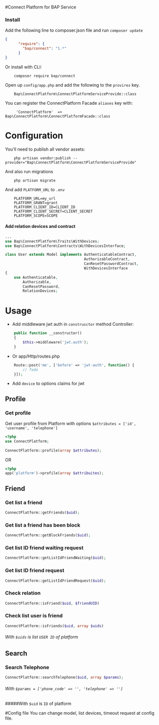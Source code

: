 #Connect Platform for BAP Service
### Install
Add the following line to composer.json file and run `composer update`
```json
{
      "require": {
        "bap/connect": "1.*"
      } 
}
```
Or install with CLI:
```
    composer require bap/connect
```

Open up `config/app.php` and add the following to the `provires` key.
```
    Bap\ConnectPlatform\ConnectPlatformServiceProvide::class
```
You can register the ConnectPlatform Facade `aliases` key with:
```
     'ConnectPlatform'  => Bap\ConnectPlatform\ConnectPlatformFacade::class
```

# Configuration
You'll need to publish all vendor assets:
```
    php artisan vendor:publish --provider="Bap\ConnectPlatform\ConnectPlatformServiceProvide"

```
And also run migrations
```
    php artisan migrate
```

And add `PLATFORM_URL` to `.env`
```
    PLATFORM_URL=my_url
    PLATFORM_GRANT=grant
    PLATFORM_CLIENT_ID=CLIENT_ID
    PLATFORM_CLIENT_SECRET=CLIENT_SECRET
    PLATFORM_SCOPE=SCOPE
```

#### Add relation devices and contract
```php
...
use Bap\ConnectPlatform\Traits\WithDevices;
use Bap\ConnectPlatform\Contracts\WithDevicesInterface;

class User extends Model implements AuthenticatableContract,
                                    AuthorizableContract,
                                    CanResetPasswordContract,
                                    WithDevicesInterface
{
    use Authenticatable,
        Authorizable,
        CanResetPassword,
        RelationDevices;
```

# Usage
* Add middleware jwt auth in `construsctor` method Controller:
```php
    public function __constructor()
    {
        $this->middleware('jwt.auth');
    }
```

* Or app/Http/routes.php
```php
    Route::post('me', ['before' => 'jwt-auth', function() {
        // Todo
    }]);
```

* Add `device` to options claims for jwt

## Profile
### Get profile
Get user profile from Platform with options `$attributes = ['id', 'username', 'telephone']`

```php
<?php
use ConnectPlatform;
   
ConnectPlatform::profile(array $attributes);
```

OR

```php
<?php
app('platform')->profile(array $attribuites);
```

## Friend
### Get list a friend
```php
ConnectPlatform::getFriends($uid);
```

### Get list a friend has been block
```php
ConnectPlatform::getBlockFriends($uid);
```

### Get list ID friend waiting request
```php
ConnectPlatform::getListIdFriendWaiting($uid);
```

### Get list ID friend request 
```php
ConnectPlatform::getListIdFriendRequest($uid);
``````

### Check relation 
```php
ConnectPlatform::isFriend($uid, $friendUID)
``````

### Check list user is friend
```php
ConnectPlatform::isFriends($uid, array $uids)
``````

###### With `$uids` is list `USER ID` of platform

## Search

### Search Telephone
```php
ConnectPlatform::searchTelephone($uid, array $params);
``````
###### With `$params = ['phone_code' => '', 'telephone' => '']` 


#####With `$uid` is `ID` of platform


#Config file
You can change model, list devices, timeout request at config file.
